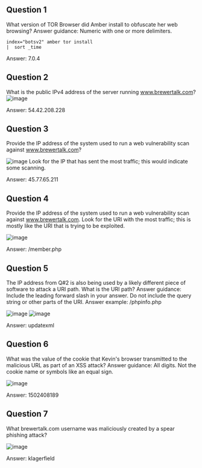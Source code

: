 
## Question 1

What version of TOR Browser did Amber install to obfuscate her web browsing? Answer guidance: Numeric with one or more delimiters.
```
index="botsv2" amber tor install
|  sort _time
```
Answer: 7.0.4

## Question 2

What is the public IPv4 address of the server running www.brewertalk.com?
![image](https://github.com/Shawn-Nichol/TryHackMe/assets/30714313/109168db-be6d-4acb-ac3f-fd84272f5af1)

Answer: 54.42.208.228

## Question 3
Provide the IP address of the system used to run a web vulnerability scan against www.brewertalk.com? 

![image](https://github.com/Shawn-Nichol/TryHackMe/assets/30714313/570104eb-16c6-414b-8bc4-e3da51f542e6)
Look for the IP that has sent the most traffic; this would indicate some scanning. 

Answer: 45.77.65.211

## Question 4

Provide the IP address of the system used to run a web vulnerability scan against www.brewertalk.com.
Look for the URI with the most traffic; this is mostly like the URI that is trying to be exploited. 

![image](https://github.com/Shawn-Nichol/TryHackMe/assets/30714313/0964c1d0-f744-4a4c-8997-8e06343df9e4)


Answer: /member.php

## Question 5
The IP address from Q#2 is also being used by a likely different piece of software to attack a URI path. What is the URI path? Answer guidance: Include the leading forward slash in your answer. Do not include the query string or other parts of the URI. Answer example: /phpinfo.php

![image](https://github.com/Shawn-Nichol/TryHackMe/assets/30714313/787193ef-63b1-4a70-8ca8-a7f3b065ac9b)
![image](https://github.com/Shawn-Nichol/TryHackMe/assets/30714313/6655f68a-f16d-4e44-9550-8c4e534997a1)

Answer: updatexml

## Question 6
What was the value of the cookie that Kevin's browser transmitted to the malicious URL as part of an XSS attack? Answer guidance: All digits. Not the cookie name or symbols like an equal sign.

![image](https://github.com/Shawn-Nichol/TryHackMe/assets/30714313/4d07f9b0-6ff0-4b4e-bac4-e4f639b67ba0)

Answer: 1502408189

## Question 7
What brewertalk.com username was maliciously created by a spear phishing attack?

![image](https://github.com/Shawn-Nichol/TryHackMe/assets/30714313/ee2c2388-767a-401c-bbec-e7a705e11366)

Answer: kIagerfield
